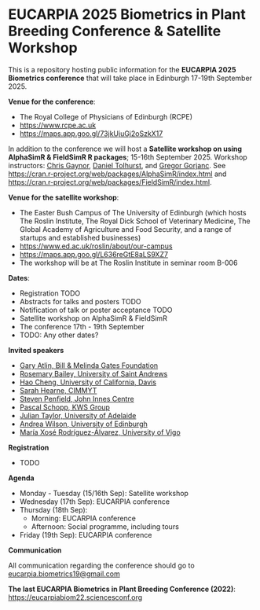 # EUCARPIA 2025 Biometrics in Plant Breeding Conference & Satellite Workshop

This is a repository hosting public information for the **EUCARPIA 2025 Biometrics conference** that will take place in Edinburgh 17-19th September 2025.

**Venue for the conference**:
  * The Royal College of Physicians of Edinburgh (RCPE)
  * https://www.rcpe.ac.uk
  * https://maps.app.goo.gl/73jkUjuGj2oSzkX17

In addition to the conference we will host a **Satellite workshop on using AlphaSimR & FieldSimR R packages**; 15-16th September 2025. Workshop instructors: [Chris Gaynor](https://www.linkedin.com/in/chris-gaynor-136550249/), [Daniel Tolhurst](https://www.linkedin.com/in/daniel-tolhurst-8abb5685/), and [Gregor Gorjanc](https://www.linkedin.com/in/gregorgorjanc/). See https://cran.r-project.org/web/packages/AlphaSimR/index.html and https://cran.r-project.org/web/packages/FieldSimR/index.html.

**Venue for the satellite workshop**:
  * The Easter Bush Campus of The University of Edinburgh (which hosts The Roslin Institute, The Royal Dick School of Veterinary Medicine, The Global Academy of Agriculture and Food Security, and a range of startups and established businesses) 
  * https://www.ed.ac.uk/roslin/about/our-campus
  * https://maps.app.goo.gl/L636reGtE8aLS9XZ7
  * The workshop will be at The Roslin Institute in seminar room B-006

**Dates**:
  * Registration TODO
  * Abstracts for talks and posters TODO
  * Notification of talk or poster acceptance TODO
  * Satellite workshop on AlphaSimR & FieldSimR
  * The conference 17th - 19th September
  * TODO: Any other dates?

**Invited speakers**
* [Gary Atlin, Bill & Melinda Gates Foundation](https://www.linkedin.com/in/gary-atlin-14014014/)
* [Rosemary Bailey, University of Saint Andrews](https://www.st-andrews.ac.uk/mathematics-statistics/people/rab24/)
* [Hao Cheng, University of California, Davis](https://www.linkedin.com/in/haochengdata/)
* [Sarah Hearne, CIMMYT](https://www.linkedin.com/in/sarah-hearne-769b1283/)
* [Steven Penfield, John Innes Centre](https://www.jic.ac.uk/people/steven-penfield/)
* [Pascal Schopp, KWS Group](https://www.linkedin.com/in/pascal-schopp-64869619b/)
* [Julian Taylor, University of Adelaide](https://www.linkedin.com/in/julian-taylor-98888283/)
* [Andrea Wilson, University of Edinburgh](https://www.linkedin.com/in/andrea-doeschl-wilson-8254a261/)
* [María Xosé Rodríguez-Álvarez, University of Vigo](https://sidor.uvigo.es/en/staff/permanent-research-staff/maria-jose-rodriguez-alvarez/)


**Registration**
  * TODO

**Agenda**
  * Monday - Tuesday (15/16th Sep): Satellite workshop
  * Wednesday (17th Sep): EUCARPIA conference
  * Thursday (18th Sep):
    * Morning: EUCARPIA conference
    * Afternoon: Social programme, including tours
  * Friday (19th Sep): EUCARPIA conference

**Communication**

All communication regarding the conference should go to eucarpia.biometrics19@gmail.com

**The last EUCARPIA Biometrics in Plant Breeding Conference (2022)**: https://eucarpiabiom22.sciencesconf.org
